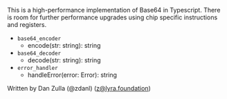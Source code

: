 This is a high-performance implementation of Base64 in Typescript.
There is room for further performance upgrades using chip specific instructions and registers.

- `base64_encoder`
  - encode(str: string): string
- `base64_decoder`
  - decode(str: string): string
- `error_handler`
  - handleError(error: Error): string

Written by Dan Zulla (@zdanl) (z@lyra.foundation)
